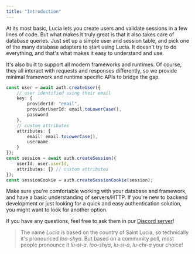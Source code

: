 ```yaml
---
title: "Introduction"
---
```


At its most basic, Lucia lets you create users and validate sessions in a few lines of code. But what makes it truly great is that it also takes care of database queries. Just set up a simple user and session table, and pick one of the many database adapters to start using Lucia. It doesn't try to do everything, and that's what makes it easy to understand and use.

It's also built to support all modern frameworks and runtimes. Of course, they all interact with requests and responses differently, so we provide minimal framework and runtime specific APIs to bridge the gap.

```ts
const user = await auth.createUser({
	// user identified using their email
	key: {
		providerId: "email",
		providerUserId: email.toLowerCase(),
		password
	},
	// custom attributes
	attributes: {
		email: email.toLowerCase(),
		username
	}
});
const session = await auth.createSession({
	userId: user.userId,
	attributes: {} // custom attributes
});
const sessionCookie = auth.createSessionCookie(session);
```

Make sure you're comfortable working with your database and framework, and have a basic understanding of servers/HTTP. If you're new to backend development or just looking for a quick and easy authentication solution, you might want to look for another option.

If you have any questions, feel free to ask them in our [Discord server](https://discord.gg/PwrK3kpVR3)!

> The name _Lucia_ is based on the country of Saint Lucia, so technically it's pronounced _loo-shya_. But based on a community poll, most people pronounce it _lu-si-a_. _loo-shya_, _lu-si-a_, _lu-chi-a_ your choice!
